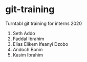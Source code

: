 # git-training

Turntabl git training for interns 2020

1. Seth Addo
2. Faddal Ibrahim
3. Elias Elikem Ifeanyi Dzobo
4. Andoch Bonin
5. Kasim Ibrahim

